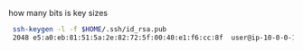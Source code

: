 

how many bits is key sizes
```bash
 ssh-keygen -l -f $HOME/.ssh/id_rsa.pub
 2048 e5:a0:eb:81:51:5a:2e:82:72:5f:00:40:e1:f6:cc:8f  user@ip-10-0-0-180 (RSA)
 ```
